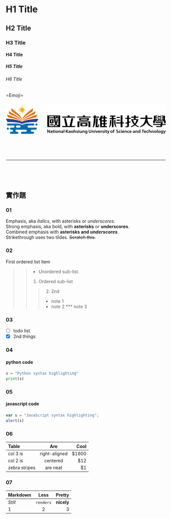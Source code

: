 # H1 Title
## H2 Title
### H3 Title
#### H4 Title
##### H5 Title
###### H6 Title

⭐Emoji⭐

![nkust](nkust.png "高科大")

<br>
<br>
<br>

***

<br>
<br>
<br>

## 實作題

### 01
Emphasis, aka *italics*, with asterisks or *underscores*.<br>
Strong emphasis, aka bold, with **asterisks** or **underscores**.<br>
Combined emphasis with **asterisks and *underscores***.<br>
Strikethrough uses two tildes. ~~Seratch this.~~

### 02
First ordered list item
>>* Unordered sub-list.
>>1. Ordered sub-list
>>>2. 2nd
>>>* note 1
>>>* note 2
>>>*** note 3

### 03
- [ ] todo list
- [x] 2nd things

### 04
#### python code
```python
s = "Python syntax highlighting"
print(s)
```

### 05
#### javascript code
```javascript
var s = "JavaScript syntax highlighting";
alert(s)
```

### 06
| Table         |      Are      |  Cool |
| :------------ | :-----------: | ----: |
| col 3 is      | right-aligned | $1600 |
| col 2 is      |   centered    |   $12 |
| zebra stripes |   are neat    |    $1 |

### 07
| Markdown | Less     | Pretty  |
| :------- | :------: | ------: |
| *Still*    | `renders` | **nicely**  |
| 1        | 2        | 3       |

